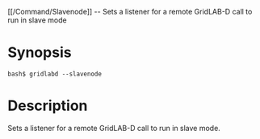[[/Command/Slavenode]] -- Sets a listener for a remote GridLAB-D call to run in slave mode

# Synopsis

~~~
bash$ gridlabd --slavenode                                             
~~~

# Description

Sets a listener for a remote GridLAB-D call to run in slave mode.

